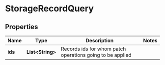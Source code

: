 
# StorageRecordQuery

## Properties
Name | Type | Description | Notes
------------ | ------------- | ------------- | -------------
**ids** | **List&lt;String&gt;** | Records ids for whom patch operations going to be applied | 



